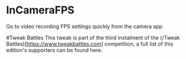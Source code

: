 # InCameraFPS
Go to video recording FPS settings quickly from the camera app

#Tweak Battles
This tweak is part of the third instalment of the (/Tweak Battles)[https://www.tweakbattles.com] competition, a full list of this edition's supporters can be found here.
